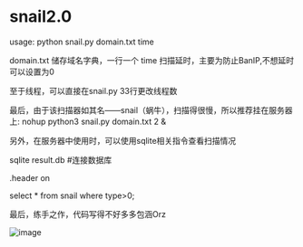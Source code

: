 # snail2.0
usage: python snail.py domain.txt time

domain.txt 储存域名字典，一行一个
time  扫描延时，主要为防止BanIP,不想延时可以设置为0

至于线程，可以直接在snail.py 33行更改线程数

最后，由于该扫描器如其名——snail（蜗牛），扫描得很慢，所以推荐挂在服务器上: nohup python3 snail.py domain.txt 2 &

另外，在服务器中使用时，可以使用sqlite相关指令查看扫描情况

sqlite result.db #连接数据库

.header on

select * from snail where type>0;

最后，练手之作，代码写得不好多多包涵Orz

![image](https://cdn.nlark.com/yuque/0/2020/png/479381/1597846498604-699afbb3-672c-41bb-8c3e-cb92381e09e3.png)
